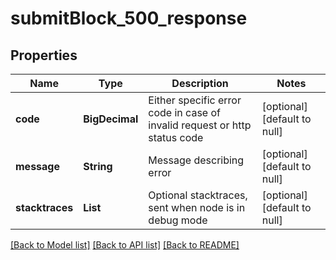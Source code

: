 # submitBlock_500_response

## Properties

| Name | Type | Description | Notes |
| --- | --- | --- | --- |
| **code** | **BigDecimal** | Either specific error code in case of invalid request or http status code | [optional] [default to null] |
| **message** | **String** | Message describing error | [optional] [default to null] |
| **stacktraces** | **List** | Optional stacktraces, sent when node is in debug mode | [optional] [default to null] |

[[Back to Model list]](../README.md#documentation-for-models) [[Back to API list]](../README.md#documentation-for-api-endpoints) [[Back to README]](../README.md)

